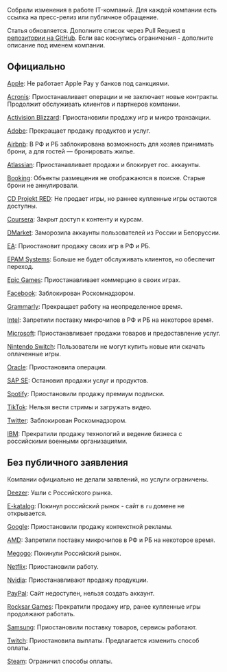 Собрали изменения в работе IT-компаний. Для каждой компании есть ссылка на пресс-релиз или публичное обращение.

Статья обновляется. Дополните список через Pull Request в [репозитории на GitHub](https://github.com/sparrowcode/Tutorials/ru/articles/sanctions-it-companies). Если вас коснулись ограничения - дополните описание под именем компании.

## Официально

[Apple](https://www.buzzfeednews.com/article/sarahemerson/apple-responds-ukraine-russia-rt-sputnik-maps/): Не работает Apple Pay у банков под санкциями.

[Acronis](https://www.acronis.com/en-us/blog/posts/acronis-suspends-all-operations-in-russia/): Приостанавливает операции и не заключает новые контракты. Продолжит обслуживать клиентов и партнеров компании.

[Activision Blizzard](https://www.activisionblizzard.com/newsroom/2022/03/supporting-the-ukrainian-people): Приостановили продажу игр и микро транзакции.

[Adobe](https://blog.adobe.com/en/publish/2022/03/04/adobe-stops-all-new-sales-in-russia): Прекращает продажу продуктов и услуг. 

[Airbnb](https://news.airbnb.com/airbnbs-actions-in-response-to-the-ukraine-crisis/): В РФ и РБ заблокирована возможность для хозяев принимать брони, а для гостей — бронировать жилье. 

[Atlassian](https://www.atlassian.com/blog/announcements/atlassian-stands-with-ukraine): Приостанавливает продажи и блокирует гос. аккаунты. 

[Booking](https://www.linkedin.com/posts/glennfogel_update-march-4-with-each-passing-day-as-activity-6904768188073275392-st4W/): Объекты размещения не отображаются в поиске. Старые брони не аннулировали.

[CD Projekt RED](https://en.cdprojektred.com/news/important-update-2/): Не продает игры, но раннее купленные игры остаются доступны.

[Coursera](https://blog.coursera.org/coursera-response-to-the-humanitarian-crisis-in-ukraine?utm_source=tw&utm_medium=social&utm_campaign=blog_courseraresponsetothehumanitariancrisisinukraine_03042022): Закрыт доступ к контенту и курсам. 

[DMarket](https://twitter.com/dmarket/status/1497952451726565383): Заморозила аккаунты пользователей из России и Белоруссии. 

[EA](https://www.ea.com/news/update-on-electronic-arts-titles-in-russia-and-belarus): Приостановит продажу своих игр в РФ и РБ.

[EPAM Systems](https://www.epam.com/about/newsroom/press-releases/2022/epam-provides-update-on-ukraine): Больше не будет обслуживать клиентов, но обеспечит переход. 

[Epic Games](https://twitter.com/EpicNewsroom/status/1500236775448588295): Приостанавливает коммерцию в своих играх.

[Facebook](https://rkn.gov.ru/news/rsoc/news74156.htm): Заблокирован Роскомнадзором. 

[Grammarly](https://www.grammarly.com/stand-with-ukraine/): Прекращает работу на неопределенное время. 

[Intel](https://twitter.com/intelnews/status/1499531394871083015): Запретили поставку микрочипов в РФ и РБ на некоторое время.

[Microsoft](ttps://blogs.microsoft.com/on-the-issues/2022/03/04/microsoft-suspends-russia-sales-ukraine-conflict/): Приостанавливает продажи товаров и предоставление услуг. 

[Nintendo Switch](https://www.nintendo.ru/-/-Nintendo--11593.html): Пользователи не могут купить новые или скачать оплаченные игры.

[Oracle](https://twitter.com/Oracle/status/1499058658583490568): Приостановила операции.

[SAP SE](https://news.sap.com/2022/03/standing-in-solidarity/): Остановил продажи услуг и продуктов.

[Spotify](https://support.spotify.com/ru-ru/contact-spotify-support/?nosignup=true): Приостановили продажу премиум подписки.

[TikTok](https://twitter.com/TikTokComms/status/1500535437861048320): Нельзя вести стримы и загружать видео.

[Twitter](https://vc.ru/social/375177-roskomnadzor-zablokiroval-twitter-v-rossii): Заблокирован Роскомнадзором.

[IBM](https://newsroom.ibm.com/War-in-Ukraine-Supporting-IBMers/): Прекратили продажу технологий и ведение бизнеса с российскими военными организациями. 

## Без публичного заявления

Компании официально не делали заявлений, но услуги ограничены.

[Deezer](https://www.newsler.ru/society/2022/03/05/deezer-uhodit-iz-rossii): Ушли с Российского рынка. 

[E-katalog](https://vc.ru/u/1011282-nikita/375139-ne-zhdite-vyplat-ot-e-katalog): Покинул российский рынок - сайт в `ru` домене не открывается.

[Google](https://www.nytimes.com/2022/03/03/technology/google-ads-russia.html): Приостановили продажу контекстной рекламы. 

[AMD](https://videocardz.com/newz/intel-and-amd-officially-confirm-all-shipments-to-russia-and-belarus-have-been-suspended/): Запретили поставку микрочипов в РФ и РБ на некоторое время.  

[Megogo](https://www.vedomosti.ru/media/articles/2022/03/02/911742-megogo-prekraschaet-deyatelnost): Покинули Российский рынок. 

[Netflix](https://variety.com/2022/digital/news/netflix-suspends-service-russia-ukraine-invasion-1235197390/): Приостановили работу. 

[Nvidia](https://in.pcmag.com/graphics-cards/148243/nvidia-to-stop-all-product-sales-to-russia): Приостанавливают продажу продукции. 

[PayPal](https://www.reuters.com/business/paypal-shuts-down-its-services-russia-citing-ukraine-aggression-2022-03-05/): Сайт недоступен, нельзя создать аккаунт. 

[Rocksar Games](https://tass.ru/ekonomika/13976059): Прекратили продажу игр, ранее купленные игры продолжают работать. 

[Samsung](https://www.bloomberg.com/news/articles/2022-03-04/samsung-suspends-shipments-of-phones-chips-to-russia?): Приостановили поставку товаров, сервисы работают.

[Twitch](https://dtf.ru/gameindustry/1107855-twitch-priostanovila-vyplaty-rossiyskim-strimeram-im-predlagayut-vybrat-drugoy-sposob-oplaty): Приостановила выплаты. Предлагается изменить способ оплаты.

[Steam](https://dtf.ru/gameindustry/1104642-steam-ogranichil-sposoby-oplaty-dlya-polzovateley-iz-rossii-dostupny-tolko-paypal-i-koshelek-magazina): Ограничил способы оплаты.


